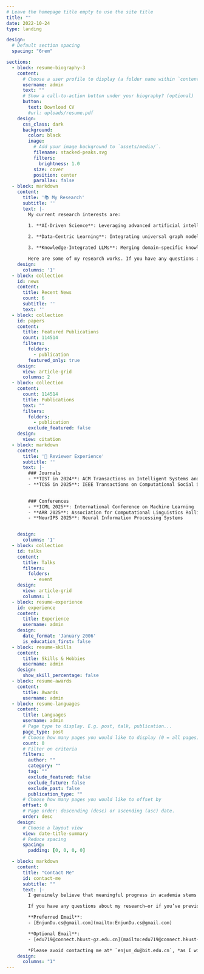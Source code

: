 ```yaml
---
# Leave the homepage title empty to use the site title
title: ""
date: 2022-10-24
type: landing

design:
  # Default section spacing
  spacing: "6rem"

sections:
  - block: resume-biography-3
    content:
      # Choose a user profile to display (a folder name within `content/authors/`)
      username: admin
      text: ""
      # Show a call-to-action button under your biography? (optional)
      button:
        text: Download CV
        #url: uploads/resume.pdf
    design:
      css_class: dark
      background:
        color: black
        image:
          # Add your image background to `assets/media/`.
          filename: stacked-peaks.svg
          filters:
            brightness: 1.0
          size: cover
          position: center
          parallax: false
  - block: markdown
    content:
      title: '📚 My Research'
      subtitle: ''
      text: |-
        My current research interests are:

        1. **AI-Driven Science**: Leveraging advanced artificial intelligence techniques to tackle complex scientific challenges, this research promotes interdisciplinary innovation and discovery that unveil novel scientific insights.  
        
        2. **Data-Centric Learning**: Integrating universal graph models with large language models to significantly enhance data quantity, quality, efficiency, and privacy. This approach aims to optimize the robustness and scalability of machine learning systems for real-world applications. 

        3. **Knowledge-Integrated LLMs**: Merging domain-specific knowledge with large language models to fortify their reasoning capabilities and adaptability, ultimately striving to develop more efficient and universally applicable intelligent solutions.

        Here are some of my research works. If you have any questions about them or would like to connect and explore new ideas together, I welcome the discussion. Please reach out to collaborate! 😃
    design:
      columns: '1'
  - block: collection
    id: news
    content:
      title: Recent News
      count: 6
      subtitle: ''
      text: ''
  - block: collection
    id: papers
    content:
      title: Featured Publications
      count: 114514
      filters:
        folders:
          - publication
        featured_only: true
    design:
      view: article-grid
      columns: 2
  - block: collection
    content:
      count: 114514
      title: Publications
      text: ""
      filters:
        folders:
          - publication
        exclude_featured: false
    design:
      view: citation
  - block: markdown
    content:
      title: '📝 Reviewer Experience'
      subtitle: ''
      text: |-
        ### Journals
        - **TIST in 2024**: ACM Transactions on Intelligent Systems and Technology
        - **TCSS in 2025**: IEEE Transactions on Computational Social Systems

        
        ### Conferences
        - **ICML 2025**: International Conference on Machine Learning
        - **ARR 2025**: Association for Computational Linguistics Rolling Review
        - **NeurIPS 2025**: Neural Information Processing Systems


    design:
      columns: '1'
  - block: collection
    id: talks
    content:
      title: Talks
      filters:
        folders:
          - event
    design:
      view: article-grid
      columns: 1
  - block: resume-experience
    id: experience
    content:
      title: Experience
      username: admin
    design:
      date_format: 'January 2006'
      is_education_first: false
  - block: resume-skills
    content:
      title: Skills & Hobbies
      username: admin
    design:
      show_skill_percentage: false
  - block: resume-awards
    content:
      title: Awards
      username: admin
  - block: resume-languages
    content:
      title: Languages
      username: admin
      # Page type to display. E.g. post, talk, publication...
      page_type: post
      # Choose how many pages you would like to display (0 = all pages)
      count: 0
      # Filter on criteria
      filters:
        author: ""
        category: ""
        tag: ""
        exclude_featured: false
        exclude_future: false
        exclude_past: false
        publication_type: ""
      # Choose how many pages you would like to offset by
      offset: 0
      # Page order: descending (desc) or ascending (asc) date.
      order: desc
    design:
      # Choose a layout view
      view: date-title-summary
      # Reduce spacing
      spacing:
        padding: [0, 0, 0, 0]

  - block: markdown
    content:
      title: "Contact Me"
      id: contact-me
      subtitle: ""
      text: |-
        I genuinely believe that meaningful progress in academia stems from open dialogue and thoughtful debate. If you have ideas to share, constructive feedback on my work, or fresh perspectives you'd like to explore together, I would truly appreciate hearing from you.

        If you have any questions about my research—or if you’ve previously contacted me through GitHub issues and haven’t received a response—please feel free to reach out via email. I'm always happy to chat, collaborate, or offer assistance where I can.

        **Preferred Email**:  
        - [EnjunDu.cs@gmail.com](mailto:EnjunDu.cs@gmail.com)

        **Optional Email**:  
        - [edu719@connect.hkust-gz.edu.cn](mailto:edu719@connect.hkust-gz.edu.cn)

        *Please avoid contacting me at* `enjun_du@bit.edu.cn`, *as I will no longer have access to this address after June 2026.*
    design:
      columns: "1"
---
```

